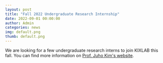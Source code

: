 ```yaml
---
layout: post
title: "Fall 2022 Undergraduate Research Internship"
date: 2022-09-01 00:00:00
author: Admin
categories: news
img: default.png
thumb: default.png
---
```


We are looking for a few undergraduate research interns to join KIXLAB this fall. You can find more information on [Prof. Juho Kim's website](https://juhokim.com/2022-fall-internship-call.html).
